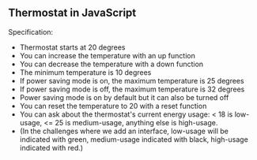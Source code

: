 ## Thermostat in JavaScript

Specification:

* Thermostat starts at 20 degrees
* You can increase the temperature with an up function
* You can decrease the temperature with a down function
* The minimum temperature is 10 degrees
* If power saving mode is on, the maximum temperature is 25 degrees
* If power saving mode is off, the maximum temperature is 32 degrees
* Power saving mode is on by default but it can also be turned off
* You can reset the temperature to 20 with a reset function
* You can ask about the thermostat's current energy usage: < 18 is low-usage, <= 25 is medium-usage, anything else is high-usage.
* (In the challenges where we add an interface, low-usage will be indicated with green, medium-usage indicated with black, high-usage indicated with red.)